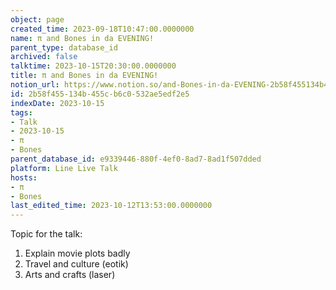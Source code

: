 ```yaml
---
object: page
created_time: 2023-09-18T10:47:00.0000000
name: π and Bones in da EVENING!
parent_type: database_id
archived: false
talktime: 2023-10-15T20:30:00.0000000
title: π and Bones in da EVENING!
notion_url: https://www.notion.so/and-Bones-in-da-EVENING-2b58f455134b455cb6c0532ae5edf2e5
id: 2b58f455-134b-455c-b6c0-532ae5edf2e5
indexDate: 2023-10-15
tags:
- Talk
- 2023-10-15
- π
- Bones
parent_database_id: e9339446-880f-4ef0-8ad7-8ad1f507dded
platform: Line Live Talk
hosts:
- π
- Bones
last_edited_time: 2023-10-12T13:53:00.0000000
---
```


Topic for the talk:
1. Explain movie plots  badly 
2. Travel and culture (eotik)
3. Arts and crafts (laser)

























